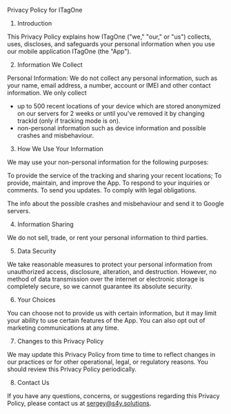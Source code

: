 Privacy Policy for ITagOne

1. Introduction

This Privacy Policy explains how ITagOne ("we," "our," or "us") collects, uses, discloses, and safeguards your personal information when you use our mobile application ITagOne (the "App").

2. Information We Collect

Personal Information: We do not collect any  personal information, such as your name, email address,
a number, account or IMEI and other contact information.
We only collect
 - up to 500 recent locations of your device which are stored anonymized on our servers for 2 weeks
   or until you've removed it by changing trackId (only if tracking mode is on).
 - non-personal information such as device information and possible crashes and misbehaviour.

3. How We Use Your Information

We may use your non-personal information for the following purposes:

To provide the service of the tracking and sharing your recent locations;
To provide, maintain, and improve the App.
To respond to your inquiries or comments.
To send you updates.
To comply with legal obligations.

The info about the possible crashes and misbehaviour and send it to Google servers.

4. Information Sharing

We do not sell, trade, or rent your personal information to third parties.

5. Data Security

We take reasonable measures to protect your personal information from unauthorized access, disclosure, alteration, and destruction.
However, no method of data transmission over the internet or electronic storage is completely secure, so we cannot guarantee its absolute security.

6. Your Choices

You can choose not to provide us with certain information, but it may limit your ability to use certain features of the App. You can also opt out of marketing communications at any time.

7. Changes to this Privacy Policy

We may update this Privacy Policy from time to time to reflect changes in our practices or for other operational, legal, or regulatory reasons. You should review this Privacy Policy periodically.

8. Contact Us

If you have any questions, concerns, or suggestions regarding this Privacy Policy, please contact us at sergey@s4y.solutions.
